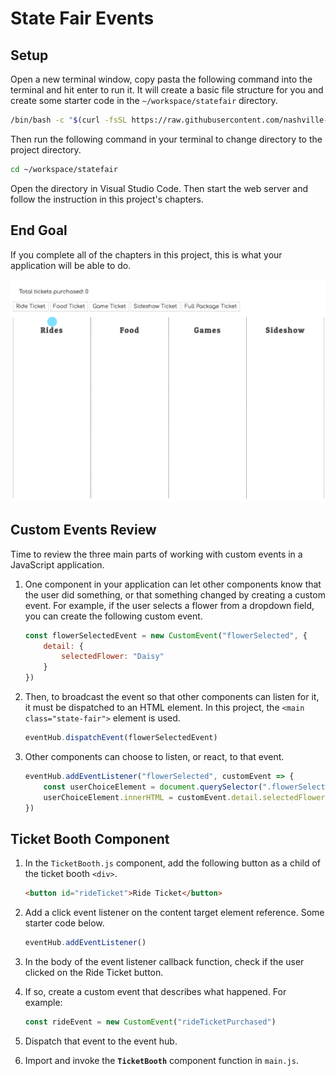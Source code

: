 # State Fair Events

## Setup

Open a new terminal window, copy pasta the following command into the terminal and hit enter to run it. It will create a basic file structure for you and create some starter code in the `~/workspace/statefair` directory.

```sh
/bin/bash -c "$(curl -fsSL https://raw.githubusercontent.com/nashville-software-school/client-side-mastery/master/projects/tier-2/state-fair/chapters/scripts/statefair-install.sh)"
```

Then run the following command in your terminal to change directory to the project directory.

```sh
cd ~/workspace/statefair
```

Open the directory in Visual Studio Code. Then start the web server and follow the instruction in this project's chapters.

## End Goal

If you complete all of the chapters in this project, this is what your application will be able to do.

![animation showing ticket count after button click](./images/ticket-count.gif)

## Custom Events Review

Time to review the three main parts of working with custom events in a JavaScript application.

1. One component in your application can let other components know that the user did something, or that something changed by creating a custom event. For example, if the user selects a flower from a dropdown field, you can create the following custom event.

    ```js
    const flowerSelectedEvent = new CustomEvent("flowerSelected", {
        detail: {
            selectedFlower: "Daisy"
        }
    })
    ```

2. Then, to broadcast the event so that other components can listen for it, it must be dispatched to an HTML element. In this project, the `<main class="state-fair">` element is used.

    ```js
    eventHub.dispatchEvent(flowerSelectedEvent)
    ```

3. Other components can choose to listen, or react, to that event.

    ```js
    eventHub.addEventListener("flowerSelected", customEvent => {
        const userChoiceElement = document.querySelector(".flowerSelection")
        userChoiceElement.innerHTML = customEvent.detail.selectedFlower
    })
    ```

## Ticket Booth Component

1. In the `TicketBooth.js` component, add the following button as a child of the ticket booth `<div>`.

    ```html
    <button id="rideTicket">Ride Ticket</button>
    ```

1. Add a click event listener on the content target element reference. Some starter code below.

    ```js
    eventHub.addEventListener()
    ```

1. In the body of the event listener callback function, check if the user clicked on the Ride Ticket button.
1. If so, create a custom event that describes what happened. For example:

    ```js
    const rideEvent = new CustomEvent("rideTicketPurchased")
    ```

1. Dispatch that event to the event hub.
1. Import and invoke the **`TicketBooth`** component function in `main.js`.
